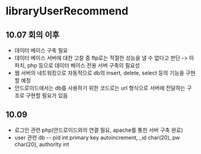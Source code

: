 # libraryUserRecommend

## 10.07 회의 이후
- 데이터 베이스 구축 필요
- 데이터 베이스 서버에 대한 고찰 중 ftp로는 적절한 성능을 낼 수 없다고 판단 -> 아파치, php 등으로 데이터 베이스 전용 서버 구축의 필요성
- 웹 서버의 네트워킹으로 자동적으로 db의 insert, delete, select 등의 기능을 구현할 예정
- 안드로이드에서는 db를 사용하기 위한 코드로는 url 형식으로 서버에 전달하는 구조로 구현할 필요가 있음

## 10.09
- 로그인 관련 php(안드로이드와의 연결 필요, apache를 통한 서버 구축 완료)
- user 관련 db 
-- pid int primary key autoincrement, _id char(20), pw char(20), authority int
